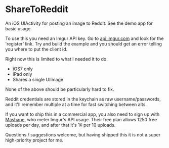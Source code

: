 ShareToReddit
=============

An iOS UIActivity for posting an image to Reddit. See the demo app for basic usage.

To use this you need an Imgur API key. Go to [api.imgur.com](http://api.imgur.com) and look for the 'register' link. Try and build the example and you should get an error telling you where to put the client id.

Right now this is limited to what I needed it to do:
 - iOS7 only
 - iPad only
 - Shares a single UIImage

None of the above should be particularly hard to fix.

Reddit credentials are stored in the keychain as raw username/passwords, and it'll remember multiple at a time for fast switching between alts.

If you want to ship this in a commercial app, you also need to sign up with [Mashape](https://www.mashape.com/imgur/apiv3), who meter Imgur's API usage.
Their free plan allows 1250 free uploads per day, and after that it's 1¢ per 10 uploads.

Questions / suggestions welcome, but having shipped this it is not a super high-priority project for me.

